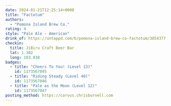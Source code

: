 ```yaml
---
date: 2024-01-21T12:25:14+0000
title: "Factotum"
authors:
  - "Pomona Island Brew Co."
rating: 4
style: "Pale Ale - American"
drink_of: https://untappd.com/b/pomona-island-brew-co-factotum/3854377
checkin:
  title: JiBiru Craft Beer Bar
  lat: 1.302
  long: 103.838
badges:
  - title: "Cheers To You! (Level 13)"
    id: 1173567045
  - title: "Riding Steady (Level 40)"
    id: 1173567046
  - title: "Pale as the Moon (Level 12)"
    id: 1173567047
posting_method: https://corvus.chrisburnell.com
---
```

